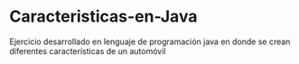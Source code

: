 # Caracteristicas-en-Java
Ejercicio desarrollado en lenguaje de programación java en donde se crean diferentes características de un automóvil
